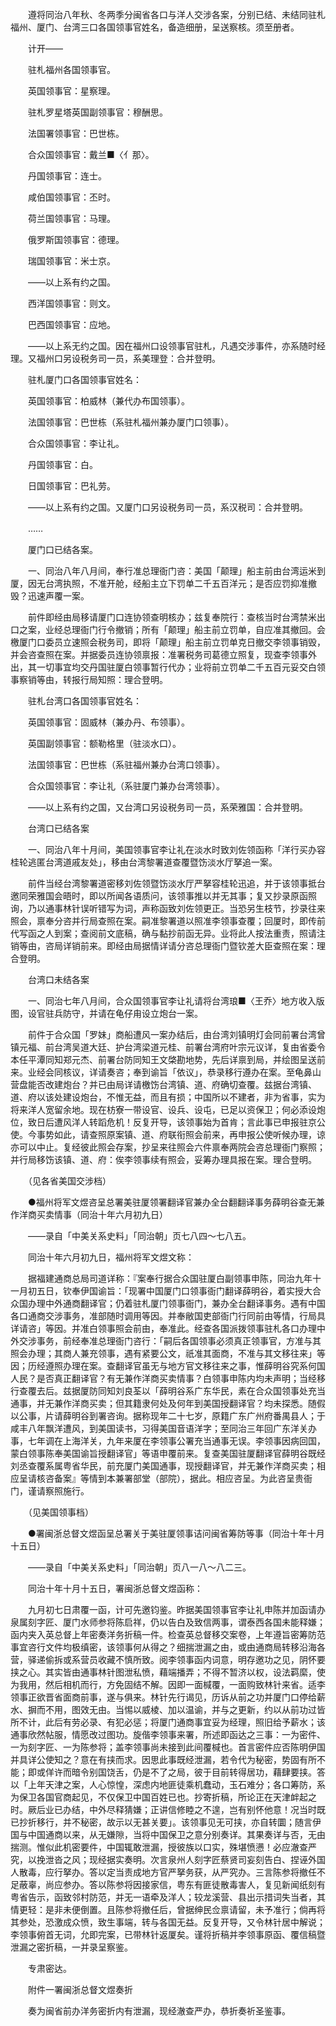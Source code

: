 <!-- { "loadSidebar": true } -->
　　遵将同治八年秋、冬两季分闽省各口与洋人交涉各案，分别已结、未结同驻札福州、厦门、台湾三口各国领事官姓名，备造细册，呈送察核。须至册者。

　　计开——

　　驻札福州各国领事官。

　　英国领事官：星察理。

　　驻札罗星塔英国副领事官：穆酬思。

　　法国署领事官：巴世栋。

　　合众国领事官：戴兰■〈亻那〉。

　　丹国领事官：连士。

　　咸伯国领事官：丕时。

　　荷兰国领事官：马理。

　　俄罗斯国领事官：德理。

　　瑞国领事官：米士京。

　　——以上系有约之国。

　　西洋国领事官：则文。

　　巴西国领事官：应地。

　　——以上系无约之国。因在福州口设领事官驻札，凡遇交涉事件，亦系随时经理。又福州口另设税务司一员，系美理登：合并登明。

　　驻札厦门口各国领事官姓名：

　　英国领事官：柏威林（兼代办布国领事）。

　　法国领事官：巴世栋（系驻札福州兼办厦门口领事）。

　　合众国领事官：李让礼。

　　丹国领事官：白。

　　日国领事官：巴礼劳。

　　——以上系有约之国。又厦门口另设税务司一员，系汉税司：合并登明。

　　……

　　厦门口已结各案。

　　一、同治八年八月间，奉行准总理衙门咨：美国「颠理」船主前由台湾运米到厦，因无台湾执照，不准开舱，经船主立下罚单二千五百洋元；是否应罚抑准撤毁？迅速声覆一案。

　　前件即经由局移请厦门口连协领查明核办；兹复奉院行：查核当时台湾禁米出口之案，业经总理衙门行令撤销；所有「颠理」船主前立罚单，自应准其撤回。会檄厦门口委员立速照会税务司，即将「颠理」船主前立罚单克日撤交李领事销毁，并会咨查照在案。并据委员连协领禀报：准署税务司葛德立照复，现查李领事外出，其一切事宜均交丹国驻厦白领事暂行代办；业将前立罚单二千五百元妥交白领事察销等由，转报行局知照：理合登明。

　　驻札台湾口各国领事官姓名：

　　英国领事官：固威林（兼办丹、布领事）。

　　英国副领事官：额勒格里（驻淡水口）。

　　法国领事官：巴世栋（系驻福州兼办台湾口领事）。

　　合众国领事官：李让礼（系驻厦门兼办台湾领事）。

　　——以上系有约之国，又台湾口另设税务司一员，系荣雅国：合并登明。

　　台湾口已结各案

　　一、同治八年十月间，美国领事官李让礼在淡水时致刘佐领函称「洋行买办容桂轮逃匿台湾道戚友处」，移由台湾黎署道查覆暨饬淡水厅拏追一案。

　　前件当经台湾黎署道密移刘佐领暨饬淡水厅严拏容桂轮迅追，并于该领事抵台邀同荣雅国会晤时，即以所闻各语质问，该领事推以并无其事；复又抄录原函照询，乃以通事林针误听错写为词，声称函致刘佐领更正。当恐另生枝节，抄录往来照会，禀奉分咨并行局查照在案。嗣准黎署道以照准李领事查覆；回厦时，即传前代写函之人到案；查阅前文底稿，确与黏抄前函无异。业将此人按法重责，照请注销等由，咨局详销前来。即经由局据情详请分咨总理衙门暨钦差大臣查照在案：理合登明。

　　台湾口未结各案

　　一、同治七年八月间，合众国领事官李让礼请将台湾琅■〈王乔〉地方收入版图，设官驻兵防守，并请在龟仔甪设立炮台一案。

　　前件于合众国「罗妹」商船遭风一案办结后，由台湾刘镇明灯会同前署台湾曾镇元福、前台湾吴道大廷、护台湾梁道元桂、前署台湾府叶宗元议详，复由省委令本任平潭同知郑元杰、前署台防同知王文棨勘地势，先后详禀到局，并绘图呈送前来。业经会同核议，详请奏咨；奉到谕旨「依议」，恭录移行遵办在案。至龟鼻山营盘能否改建炮台？并已由局详请檄饬台湾镇、道、府确切查覆。兹据台湾镇、道、府以该处建设炮台，不惟无益，而且有损；中国所以不建者，非为省事，实为将来洋人宽留余地。现在枋寮一带设官、设兵、设屯，已足以资保卫；何必添设炮位，致日后遭风洋人转蹈危机！反复开导，该领事始为首肯；言此事已申报驻京公使。今事势如此，请查照原案镇、道、府联衔照会前来，再申报公使听候办理，谅亦可以中止。复经彼此照会存案，抄呈来往照会六件禀奉两院会咨总理衙门察照；并行局移饬该镇、道、府：俟李领事续有照会，妥筹办理具报在案。理合登明。

　　（见各省美国交涉档）

　　●福州将军文煜咨呈总署美驻厦领署翻译官兼办全台翻翻译事务薛明谷查无兼作洋商买卖情事（同治十年六月初九日）

　　——录自「中美关系史料」「同治朝」页七八四～七八五。

　　同治十年六月初九日，福州将军文煜文称：

　　据福建通商总局司道详称：『案奉行据合众国驻厦白副领事申陈，同治九年十一月初五日，钦奉伊国谕旨：「现署中国厦门口领事衙门翻译薛明谷，着实授大合众国办理中外通商翻译官；仍着驻札厦门领事衙门，兼办全台翻译事务。遇有中国各口通商交涉事务，准部随时调用等因。并奉敝国吏部衙门行同前由等情，行局具详请咨」等因。并准白领事照会前由，奉准此。经查各国派拨领事驻札各口办理中外交涉事务，前经奉准总理衙门咨行：「嗣后各国领事必须真正领事官，方准与其照会办理；其商人兼充领事，遇有紧要公文，祇准其面商，不准与其文移往来」等因；历经遵照办理在案。查翻译官虽无与地方官文移往来之事，惟薛明谷究系何国人民？是否真正翻译官？有无兼作洋商买卖情事？白领事申陈内均未声明；当经移行查覆去后。兹据厦防同知刘良荃以「薛明谷系广东华民，素在合众国领事处充当通事，并无兼作洋商买卖；但其籍隶何处及何年到美国授翻译官？均未探悉。随假以公事，片请薛明谷到署咨询。据称现年二十七岁，原籍广东广州府番禺县人；于咸丰八年飘洋遭风，到美国读书，习得美国音语洋字；至同治三年回广东洋关办事，七年调在上海洋关，九年来厦在李领事公署充当通事无误。李领事因病回国，蒙白领事陈奉美国谕旨授翻译官」等语申覆前来。复查美国驻厦翻译官薛明谷既经刘丞查覆系属粤省华民，前充厦门美国通事，现授翻译官，并无兼作洋商买卖；相应呈请核咨备案』等情到本兼署部堂（部院），据此。相应咨呈。为此咨呈贵衙门，谨请察照施行。

　　（见美国领事档）

　　●署闽浙总督文煜函呈总署关于美驻厦领事诘问闽省筹防等事（同治十年十月十五日）

　　——录自「中美关系史料」「同治朝」页八一八～八二三。

　　同治十年十月十五日，署闽浙总督文煜函称：

　　九月初七日肃覆一函，计可先邀钧鉴。昨据美国领事官李让礼申陈并加函请办泉属刻字匠、厦门水师参将陈启祥，仍以告白及致信两事，谓泰西各国未能释嫌；函内夹入英总督上年密奏洋务折稿一件。检查英总督移交案卷，上年遵旨密筹防范事宜咨行文件均极缜密，该领事何从得之？细揣泄漏之由，或由通商局转移沿海各营，驿递偷拆或系营员收藏不慎所致。阅李领事函内词意，明存邀功之见，阴怀要挟之心。其实皆由通事林针图泄私愤，藉端播弄；不得不暂济以权，设法羁縻，使为我用，然后相机而行，方免固结不解。因即一面椷覆，一面购致林针来省。适李领事正欲晋省面商前事，遂与俱来。林针先行谒见，历诉从前之功并厦门口停给薪水、摒而不用，图效无由。当惕以威棱、加以温谕，并与之更新，约以从前功过皆所不计，此后有劳必录、有犯必惩；将厦门通商事宜妥为经理，照旧给予薪水；该通事欣然帖服，情愿改过图功。旋偕李领事来署，所述即函达之三事：一为密件、一为刻字匠、一为陈参将；盖李领事尚未接到此间覆椷也。首言密件应否陈明伊国并具详公使知之？意在有挟而求。因思此事既经泄漏，若令代为秘密，势固有所不能；即或佯许而暗令别国饶舌，仍是不了之局，彼于目前转得居功，藉肆要挟。答以「上年天津之案，人心惊惶，深虑内地匪徒乘机蠢动，玉石难分；各口筹防，系为保卫各国官商起见，不仅保卫中国百姓已也。抄寄折稿，所论正在天津衅起之时。厥后业已办结，中外尽释猜嫌；正讲信修睦之不遑，岂有别怀他意！况当时既已抄折移行，并不秘密，故示以无甚关要」。该领事见无可挟，亦自转圜；随言伊国与中国通商以来，从无嫌隙，当将中国保卫之意分别奏详。其果奏详与否，无由揣测。惟似此机密要件，中国辄敢泄漏，授彼族以口实，殊堪愤懑！必应澈查严究，以挽泄沓之风；现经据实奏明。次言泉州人刻字匠蔡贤司妄刻告白、捏诬外国人散毒，应行拏办。答以定当责成地方官严拏务获，从严究办。三言陈参将撤任不足蔽辜，尚应参办。答以陈参将因接家信，粤东有匪徒散毒害人，复见新闻纸刻有粤省告示，函致邻村防范，并无一语牵及洋人；较龙溪营、县出示措词失当者，其情更轻：是非未便倒置。且陈参将撤任后，曾据绅民佥禀请留，未予准行；倘再将其参处，恐激成众愤，致生事端，转与各国无益。反复开导，又令林针居中解说；李领事俯首无词，允即完案，已带林针返厦矣。谨将折稿并李领事原函、覆信稿暨泄漏之密折稿，一并录呈察鉴。

　　专肃密达。

　　附件一署闽浙总督文煜奏折

　　奏为闽省前办洋务密折内有泄漏，现经澈查严办，恭折奏祈圣鉴事。

